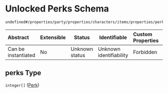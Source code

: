 # Unlocked Perks Schema

```txt
undefined#/properties/party/properties/characters/items/properties/perks
```




| Abstract            | Extensible | Status         | Identifiable            | Custom Properties | Additional Properties | Access Restrictions | Defined In                                                                       |
| :------------------ | ---------- | -------------- | ----------------------- | :---------------- | --------------------- | ------------------- | -------------------------------------------------------------------------------- |
| Can be instantiated | No         | Unknown status | Unknown identifiability | Forbidden         | Allowed               | none                | [gloomhaven.schema.json\*](../out/gloomhaven.schema.json "open original schema") |

## perks Type

`integer[]` ([Perk](gloomhaven-properties-party-properties-characters-character-properties-unlocked-perks-perk.md))

